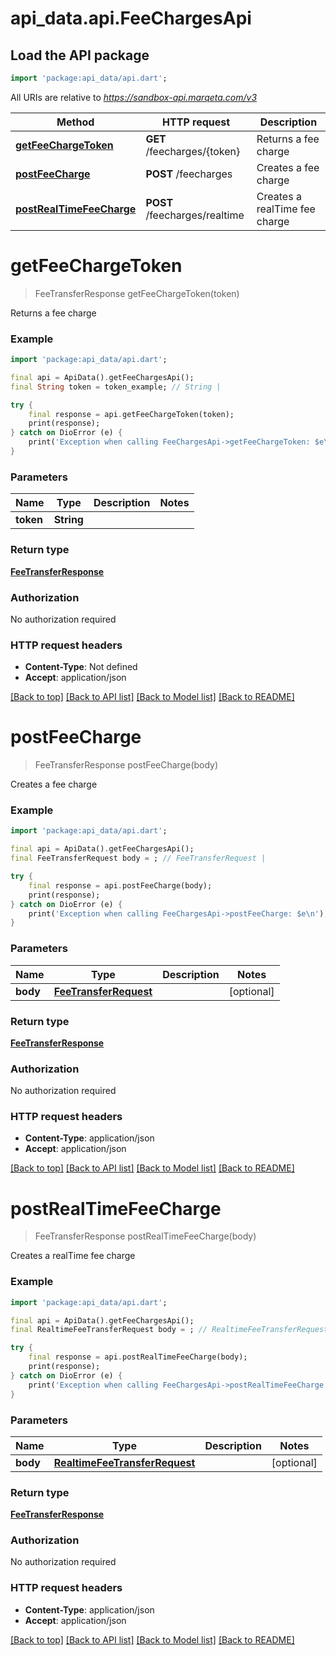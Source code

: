# api_data.api.FeeChargesApi

## Load the API package
```dart
import 'package:api_data/api.dart';
```

All URIs are relative to *https://sandbox-api.marqeta.com/v3*

Method | HTTP request | Description
------------- | ------------- | -------------
[**getFeeChargeToken**](FeeChargesApi.md#getfeechargetoken) | **GET** /feecharges/{token} | Returns a fee charge
[**postFeeCharge**](FeeChargesApi.md#postfeecharge) | **POST** /feecharges | Creates a fee charge
[**postRealTimeFeeCharge**](FeeChargesApi.md#postrealtimefeecharge) | **POST** /feecharges/realtime | Creates a realTime fee charge


# **getFeeChargeToken**
> FeeTransferResponse getFeeChargeToken(token)

Returns a fee charge

### Example
```dart
import 'package:api_data/api.dart';

final api = ApiData().getFeeChargesApi();
final String token = token_example; // String | 

try {
    final response = api.getFeeChargeToken(token);
    print(response);
} catch on DioError (e) {
    print('Exception when calling FeeChargesApi->getFeeChargeToken: $e\n');
}
```

### Parameters

Name | Type | Description  | Notes
------------- | ------------- | ------------- | -------------
 **token** | **String**|  | 

### Return type

[**FeeTransferResponse**](FeeTransferResponse.md)

### Authorization

No authorization required

### HTTP request headers

 - **Content-Type**: Not defined
 - **Accept**: application/json

[[Back to top]](#) [[Back to API list]](../README.md#documentation-for-api-endpoints) [[Back to Model list]](../README.md#documentation-for-models) [[Back to README]](../README.md)

# **postFeeCharge**
> FeeTransferResponse postFeeCharge(body)

Creates a fee charge

### Example
```dart
import 'package:api_data/api.dart';

final api = ApiData().getFeeChargesApi();
final FeeTransferRequest body = ; // FeeTransferRequest | 

try {
    final response = api.postFeeCharge(body);
    print(response);
} catch on DioError (e) {
    print('Exception when calling FeeChargesApi->postFeeCharge: $e\n');
}
```

### Parameters

Name | Type | Description  | Notes
------------- | ------------- | ------------- | -------------
 **body** | [**FeeTransferRequest**](FeeTransferRequest.md)|  | [optional] 

### Return type

[**FeeTransferResponse**](FeeTransferResponse.md)

### Authorization

No authorization required

### HTTP request headers

 - **Content-Type**: application/json
 - **Accept**: application/json

[[Back to top]](#) [[Back to API list]](../README.md#documentation-for-api-endpoints) [[Back to Model list]](../README.md#documentation-for-models) [[Back to README]](../README.md)

# **postRealTimeFeeCharge**
> FeeTransferResponse postRealTimeFeeCharge(body)

Creates a realTime fee charge

### Example
```dart
import 'package:api_data/api.dart';

final api = ApiData().getFeeChargesApi();
final RealtimeFeeTransferRequest body = ; // RealtimeFeeTransferRequest | 

try {
    final response = api.postRealTimeFeeCharge(body);
    print(response);
} catch on DioError (e) {
    print('Exception when calling FeeChargesApi->postRealTimeFeeCharge: $e\n');
}
```

### Parameters

Name | Type | Description  | Notes
------------- | ------------- | ------------- | -------------
 **body** | [**RealtimeFeeTransferRequest**](RealtimeFeeTransferRequest.md)|  | [optional] 

### Return type

[**FeeTransferResponse**](FeeTransferResponse.md)

### Authorization

No authorization required

### HTTP request headers

 - **Content-Type**: application/json
 - **Accept**: application/json

[[Back to top]](#) [[Back to API list]](../README.md#documentation-for-api-endpoints) [[Back to Model list]](../README.md#documentation-for-models) [[Back to README]](../README.md)


